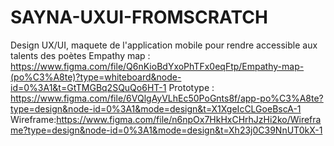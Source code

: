 # SAYNA-UXUI-FROMSCRATCH
Design UX/UI, 
maquete de l'application mobile pour rendre accessible aux talents des poètes
Empathy map : https://www.figma.com/file/Q6nKioBdYxoPhTFx0eqFtp/Empathy-map-(po%C3%A8te)?type=whiteboard&node-id=0%3A1&t=GtTMGBq2SQuQo6HT-1
Prototype : https://www.figma.com/file/6VQlgAyVLhEc50PoGnts8f/app-po%C3%A8te?type=design&node-id=0%3A1&mode=design&t=X1XgeIcCLGoeBscA-1
Wireframe:https://www.figma.com/file/n6npOx7HkHxCHrhJzHi2ko/Wireframe?type=design&node-id=0%3A1&mode=design&t=Xh23j0C39NnUT0kX-1
